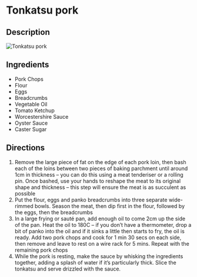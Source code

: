# Tonkatsu pork

## Description
![Tonkatsu pork](https://www.themealdb.com/images/media/meals/lwsnkl1604181187.jpg "Tonkatsu pork")

## Ingredients
- Pork Chops
- Flour
- Eggs
- Breadcrumbs
- Vegetable Oil
- Tomato Ketchup
- Worcestershire Sauce
- Oyster Sauce
- Caster Sugar

## Directions
1. Remove the large piece of fat on the edge of each pork loin, then bash each of the loins between two pieces of baking parchment until around 1cm in thickness – you can do this using a meat tenderiser or a rolling pin. Once bashed, use your hands to reshape the meat to its original shape and thickness – this step will ensure the meat is as succulent as possible
2. Put the flour, eggs and panko breadcrumbs into three separate wide-rimmed bowls. Season the meat, then dip first in the flour, followed by the eggs, then the breadcrumbs
3. In a large frying or sauté pan, add enough oil to come 2cm up the side of the pan. Heat the oil to 180C – if you don’t have a thermometer, drop a bit of panko into the oil and if it sinks a little then starts to fry, the oil is ready. Add two pork chops and cook for 1 min 30 secs on each side, then remove and leave to rest on a wire rack for 5 mins. Repeat with the remaining pork chops
4. While the pork is resting, make the sauce by whisking the ingredients together, adding a splash of water if it’s particularly thick. Slice the tonkatsu and serve drizzled with the sauce.
